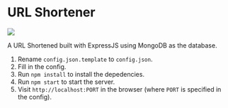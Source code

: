 # URL Shortener

![](https://user-images.githubusercontent.com/3626859/141311313-c54c8fb0-2c6d-4eac-b175-ecb22b77d089.png)

A URL Shortened built with ExpressJS using MongoDB as the database.

1. Rename `config.json.template` to `config.json`.
2. Fill in the config.
3. Run `npm install` to install the depedencies.
4. Run `npm start` to start the server.
5. Visit `http://localhost:PORT` in the browser (where `PORT` is specified in the config).
